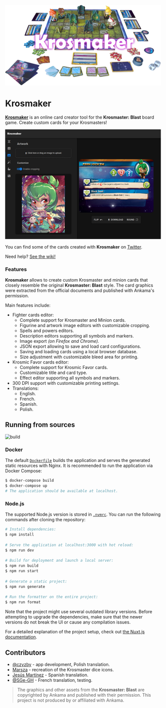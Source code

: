 ![Krosmaker](.github/images/banner.png)

# Krosmaker

[**Krosmaker**](https://krosmaker.github.io) is an online card creator tool for
the **Krosmaster: Blast** board game. Create custom cards for your Krosmasters!

![Sample](.github/images/screenshot.png)

You can find some of the cards created with **Krosmaker** on
[Twitter](https://twitter.com/krosmaker).

Need help? [See the wiki!](https://github.com/krosmaker/krosmaker/wiki)

### Features

**Krosmaker** allows to create custom Krosmaster and minion cards that closely
resemble the original **Krosmaster: Blast** style. The card graphics were
extracted from the official documents and published with Ankama's permission.

Main features include:

- Fighter cards editor:
  - Complete support for Krosmaster and Minion cards.
  - Figurine and artwork image editors with customizable cropping.
  - Spells and powers editors.
  - Description editors supporting all symbols and markers.
  - Image export _(on Firefox and Chrome)._
  - JSON export allowing to save and load card configurations.
  - Saving and loading cards using a local browser database.
  - Size adjustment with customizable bleed area for printing.
- Krosmic Favor cards editor:
  - Complete support for Krosmic Favor cards.
  - Customizable title and card type.
  - Effect editor supporting all symbols and markers.
- 300 DPI support with customizable printing settings.
- Translations:
  - English.
  - French.
  - Spanish.
  - Polish.

## Running from sources

![build](https://github.com/krosmaker/krosmaker/workflows/build/badge.svg)

### Docker

The default [`Dockerfile`](Dockerfile) builds the application and serves
the generated static resources with Nginx. It is recommended to run
the application via Docker Compose:

```bash
$ docker-compose build
$ docker-compose up
# The application should be available at localhost.
```

### Node.js

The supported Node.js version is stored in [`.nvmrc`](.nvmrc).
You can run the following commands after cloning the repository:

```bash
# Install dependencies:
$ npm install

# Serve the application at localhost:3000 with hot reload:
$ npm run dev

# Build for deployment and launch a local server:
$ npm run build
$ npm run start

# Generate a static project:
$ npm run generate

# Run the formatter on the entire project:
$ npm run format
```

Note that the project might use several outdated library versions.
Before attempting to upgrade the dependencies, make sure that the
newer versions do not break the UI or cause any compilation issues.

For a detailed explanation of the project setup, check out
[the Nuxt.js documentation](https://nuxtjs.org).

## Contributors

- [@czyzby](https://github.com/czyzby/) - app development, Polish translation.
- [Marsza](https://github.com/marszaa/) - recreation of the Krosmaster dice icons.
- [Jesús Martínez](https://krosarchive.es/) - Spanish translation.
- [@SGe-GH](https://github.com/SGe-GH) - French translation, testing.

> The graphics and other assets from the **Krosmaster: Blast**
> are copyrighted by Ankama and published with their permission.
> This project is not produced by or affiliated with Ankama.
